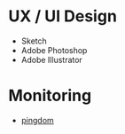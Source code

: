 # UX / UI Design

* Sketch
* Adobe Photoshop
* Adobe Illustrator

# Monitoring

* [pingdom](https://www.pingdom.com)
